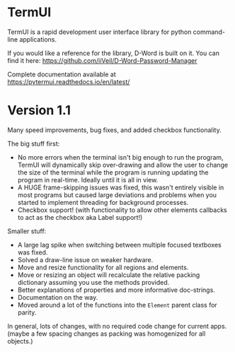 # TermUI

TermUI is a rapid development user interface library for python command-line applications.

If you would like a reference for the library, D-Word is built on it. You can find it here: https://github.com/iiVeil/D-Word-Password-Manager

Complete documentation available at https://pytermui.readthedocs.io/en/latest/


# Version 1.1

Many speed improvements, bug fixes, and added checkbox functionality.

The big stuff first:
- No more errors when the terminal isn't big enough to run the program, TermUI will dynamically skip over-drawing and allow the user to change the size of the terminal while the program is running updating the program in real-time. Ideally until it is all in view.
- A HUGE frame-skipping issues was fixed, this wasn't entirely visible in most programs but caused large deviations and problems when you started to implement threading for background processes.
- Checkbox support! (with functionality to allow other elements callbacks to act as the checkbox aka Label support!)

Smaller stuff:
- A large lag spike when switching between multiple focused textboxes was fixed.
- Solved a draw-line issue on weaker hardware.
- Move and resize functionality for all regions and elements.
- Move or resizing an object will recalculate the relative packing dictionary assuming you use the methods provided.
- Better explanations of properties and more informative doc-strings.
- Documentation on the way.
- Moved around a lot of the functions into the `Element` parent class for parity.

In general, lots of changes, with no required code change for current apps. (maybe a few spacing changes as packing was homogenized for all objects.)

